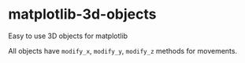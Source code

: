 # matplotlib-3d-objects
Easy to use 3D objects for matplotlib

All objects have `modify_x`, `modify_y`, `modify_z` methods for movements.

